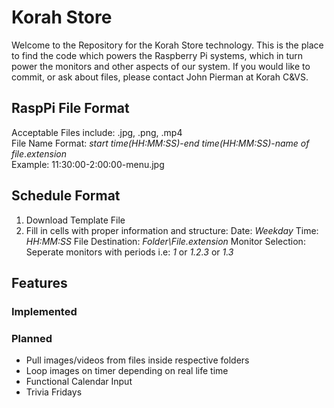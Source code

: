 # Korah Store
Welcome to the Repository for the Korah Store technology. This is the place to find the code which powers the Raspberry Pi systems, which in turn power the monitors and other aspects of our system. If you would like to commit, or ask about files, please contact John Pierman at Korah C&VS.

## RaspPi File Format
Acceptable Files include: .jpg, .png, .mp4\
File Name Format: *start time(HH:MM:SS)*-*end time(HH:MM:SS)*-*name of file*.*extension*\
Example: 11:30:00-2:00:00-menu.jpg

## Schedule Format
1. Download Template File
2. Fill in cells with proper information and structure:
Date: *Weekday*
Time: *HH:MM:SS*
File Destination: *Folder\File.extension*
Monitor Selection: Seperate monitors with periods i.e: *1* or *1.2.3* or *1.3*

## Features
### Implemented

### Planned
- Pull images/videos from files inside respective folders
- Loop images on timer depending on real life time
- Functional Calendar Input
- Trivia Fridays
